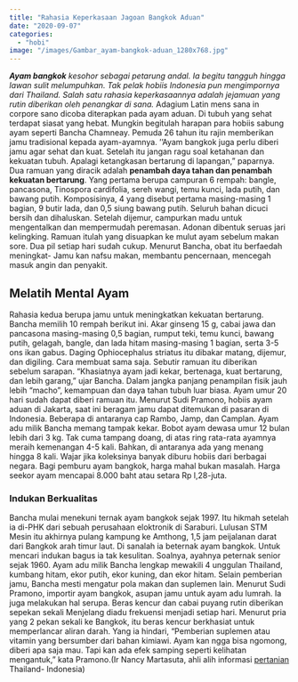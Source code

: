 ```yaml
---
title: "Rahasia Keperkasaan Jagoan Bangkok Aduan"
date: "2020-09-07"
categories: 
  - "hobi"
image: "/images/Gambar_ayam-bangkok-aduan_1280x768.jpg"
---
```


_**Ayam bangkok** kesohor sebagai petarung andal. Ia begitu tangguh hingga lawan sulit melumpuhkan. Tak pelak hobiis Indonesia pun mengimpornya dari Thailand. Salah satu rahasia keperkasaannya adalah jejamuan yang rutin diberikan oleh penangkar di sana._ Adagium Latin mens sana in corpore sano dicoba diterapkan pada ayam aduan. Di tubuh yang sehat terdapat siasat yang hebat. Mungkin begitulah harapan para hobiis sabung ayam seperti Bancha Chamneay. Pemuda 26 tahun itu rajin memberikan jamu tradisional kepada ayam-ayamnya. ’’Ayam bangkok juga perlu diberi jamu agar sehat dan kuat. Setelah itu jangan ragu soal ketahanan dan kekuatan tubuh. Apalagi ketangkasan bertarung di lapangan,” paparnya. Dua ramuan yang diracik adalah **penambah daya tahan dan penambah kekuatan bertarung**. Yang pertama berupa campuran 6 rempah: bangle, pancasona, Tinospora cardifolia, sereh wangi, temu kunci, lada putih, dan bawang putih. Komposisinya, 4 yang disebut pertama masing-masing 1 bagian, 9 butir lada, dan 0,5 siung bawang putih. Seluruh bahan dicuci bersih dan dihaluskan. Setelah dijemur, campurkan madu untuk mengentalkan dan mempermudah peremasan. Adonan dibentuk seruas jari kelingking. Ramuan itulah yang disuapkan ke mulut ayam sebelum makan sore. Dua pil setiap hari sudah cukup. Menurut Bancha, obat itu berfaedah meningkat- Jamu kan nafsu makan, membantu pencernaan, mencegah masuk angin dan penyakit.

## Melatih Mental Ayam

Rahasia kedua berupa jamu untuk meningkatkan kekuatan bertarung. Bancha memilih 10 rempah berikut ini. Akar ginseng 15 g, cabai jawa dan pancasona masing-masing 0,5 bagian, rumput teki, temu kunci, bawang putih, gelagah, bangle, dan lada hitam masing-masing 1 bagian, serta 3-5 ons ikan gabus. Daging Ophiocephalus striatus itu dibakar matang, dijemur, dan digiling. Cara membuat sama saja. Sebutir ramuan itu diberikan sebelum sarapan. “Khasiatnya ayam jadi kekar, bertenaga, kuat bertarung, dan lebih garang,” ujar Bancha. Dalam jangka panjang penampilan fisik jauh lebih “macho”, kemampuan dan daya tahan tubuh luar biasa. Ayam umur 20 hari sudah dapat diberi ramuan itu. Menurut Sudi Pramono, hobiis ayam aduan di Jakarta, saat ini beragam jamu dapat ditemukan di pasaran di Indonesia. Beberapa di antaranya cap Rambo, Jamp, dan Camplan. Ayam adu milik Bancha memang tampak kekar. Bobot ayam dewasa umur 12 bulan lebih dari 3 kg. Tak cuma tampang doang, di atas ring rata-rata ayamnya meraih kemenangan 4-5 kali. Bahkan, di antaranya ada yang menang hingga 8 kali. Wajar jika koleksinya banyak diburu hobiis dari berbagai negara. Bagi pemburu ayam bangkok, harga mahal bukan masalah. Harga seekor ayam mencapai 8.000 baht atau setara Rp l,28-juta.

### Indukan Berkualitas

Bancha mulai menekuni ternak ayam bangkok sejak 1997. Itu hikmah setelah ia di-PHK dari sebuah perusahaan eloktronik di Saraburi. Lulusan STM Mesin itu akhirnya pulang kampung ke Amthong, 1,5 jam peijalanan darat dari Bangkok arah timur laut. Di sanalah ia beternak ayam bangkok. Untuk mencari indukan bagus ia tak kesulitan. Soalnya, ayahnya peternak senior sejak 1960. Ayam adu milik Bancha lengkap mewakili 4 unggulan Thailand, kumbang hitam, ekor putih, ekor kuning, dan ekor hitam. Selain pemberian jamu, Bancha mesti mengatur pola makan dan suplemen lain. Menurut Sudi Pramono, importir ayam bangkok, asupan jamu untuk ayam adu lumrah. Ia juga melakukan hal serupa. Beras kencur dan cabai puyang rutin diberikan sepekan sekali Menjelang diadu frekuensi menjadi setiap hari. Menurut pria yang 2 pekan sekali ke Bangkok, itu beras kencur berkhasiat untuk memperlancar aliran darah. Yang ia hindari, “Pemberian suplemen atau vitamin yang bersumber dari bahan kimiawi. Ayam kan ngga bisa ngomong, diberi apa saja mau. Tapi kan ada efek samping seperti kelihatan mengantuk,” kata Pramono.(Ir Nancy Martasuta, ahli alih informasi [pertanian](http://localhost/mitra/pertanian "pertanian") Thailand- Indonesia)
